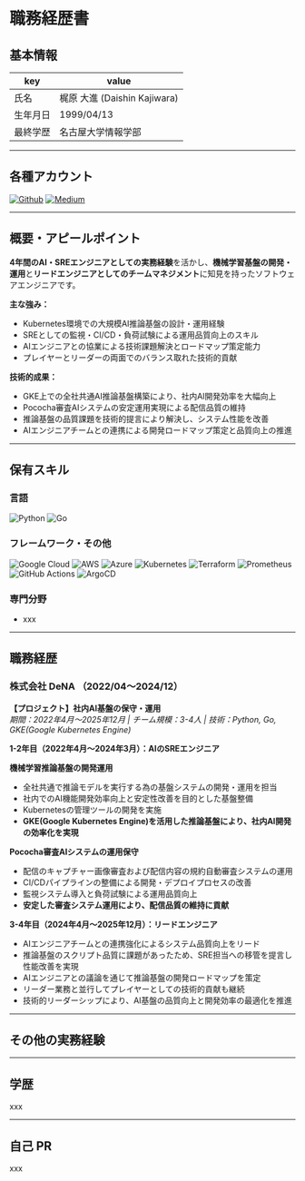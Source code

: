 # 職務経歴書

## 基本情報

| key      | value                        |
|----------|------------------------------|
| 氏名     | 梶原 大進 (Daishin Kajiwara) |
| 生年月日 | 1999/04/13                   |
| 最終学歴 | 名古屋大学情報学部           |

---

## 各種アカウント

<p>
  <a href="https://github.com/shin04" target="_blank"><img alt="Github" src="https://img.shields.io/badge/shin04-%2312100E.svg?&style=flat-square&logo=Github&logoColor=white" /></a>
  <a href="https://qiita.com/shin04" target="_blank"><img alt="Medium" src="https://img.shields.io/badge/shin04-55C500.svg?&style=flat-square&logo=qiita&logoColor=white" /></a>
</p>

---

## 概要・アピールポイント

**4年間のAI・SREエンジニアとしての実務経験**を活かし、**機械学習基盤の開発・運用**と**リードエンジニアとしてのチームマネジメント**に知見を持ったソフトウェアエンジニアです。

**主な強み：**

- Kubernetes環境での大規模AI推論基盤の設計・運用経験
- SREとしての監視・CI/CD・負荷試験による運用品質向上のスキル  
- AIエンジニアとの協業による技術課題解決とロードマップ策定能力
- プレイヤーとリーダーの両面でのバランス取れた技術的貢献

**技術的成果：**

- GKE上での全社共通AI推論基盤構築により、社内AI開発効率を大幅向上
- Pococha審査AIシステムの安定運用実現による配信品質の維持
- 推論基盤の品質課題を技術的提言により解決し、システム性能を改善
- AIエンジニアチームとの連携による開発ロードマップ策定と品質向上の推進

---

## 保有スキル

### 言語

<p>
  <img alt="Python" src="https://img.shields.io/badge/-Python-3776AB?style=flat-square&logo=Python&logoColor=white" />
  <img alt="Go" src="https://img.shields.io/badge/-Go-00ADD8?style=flat-square&logo=go&logoColor=white" />
</p>

### フレームワーク・その他

<p>
  <img alt="Google Cloud" src="https://img.shields.io/badge/-Google%20Cloud-4285F4?style=flat-square&logo=google-cloud&logoColor=white" />
  <img alt="AWS" src="https://img.shields.io/badge/-AWS-232F3E?style=flat-square&logo=amazon-aws&logoColor=white" />
  <img alt="Azure" src="https://img.shields.io/badge/-Azure-0078D4?style=flat-square&logo=microsoft-azure&logoColor=white" />
  <img alt="Kubernetes" src="https://img.shields.io/badge/-Kubernetes-326CE5?style=flat-square&logo=kubernetes&logoColor=white" />
  <img alt="Terraform" src="https://img.shields.io/badge/-Terraform-623CE4?style=flat-square&logo=terraform&logoColor=white" />
  <img alt="Prometheus" src="https://img.shields.io/badge/-Prometheus-E6522C?style=flat-square&logo=prometheus&logoColor=white" />
  <img alt="GitHub Actions" src="https://img.shields.io/badge/-GitHub%20Actions-2088FF?style=flat-square&logo=github-actions&logoColor=white" />
  <img alt="ArgoCD" src="https://img.shields.io/badge/-ArgoCD-EF7B4D?style=flat-square&logo=argo&logoColor=white" />
</p>

### 専門分野

- xxx

---

## 職務経歴

### 株式会社 DeNA （2022/04〜2024/12）

**【プロジェクト】社内AI基盤の保守・運用**  
_期間：2022年4月〜2025年12月 | チーム規模：3-4人 | 技術：Python, Go, GKE(Google Kubernetes Engine)_

**1-2年目（2022年4月〜2024年3月）：AIのSREエンジニア**

**機械学習推論基盤の開発運用**

- 全社共通で推論モデルを実行する為の基盤システムの開発・運用を担当
- 社内でのAI機能開発効率向上と安定性改善を目的とした基盤整備
- Kubernetesの管理ツールの開発を実施
- **GKE(Google Kubernetes Engine)を活用した推論基盤により、社内AI開発の効率化を実現**

**Pococha審査AIシステムの運用保守**

- 配信のキャプチャー画像審査および配信内容の規約自動審査システムの運用
- CI/CDパイプラインの整備による開発・デプロイプロセスの改善
- 監視システム導入と負荷試験による運用品質向上
- **安定した審査システム運用により、配信品質の維持に貢献**

**3-4年目（2024年4月〜2025年12月）：リードエンジニア**

- AIエンジニアチームとの連携強化によるシステム品質向上をリード
- 推論基盤のスクリプト品質に課題があったため、SRE担当への移管を提言し性能改善を実現
- AIエンジニアとの議論を通じて推論基盤の開発ロードマップを策定
- リーダー業務と並行してプレイヤーとしての技術的貢献も継続
- 技術的リーダーシップにより、AI基盤の品質向上と開発効率の最適化を推進

---

## その他の実務経験

---

## 学歴

xxx

---

## 自己 PR

xxx
